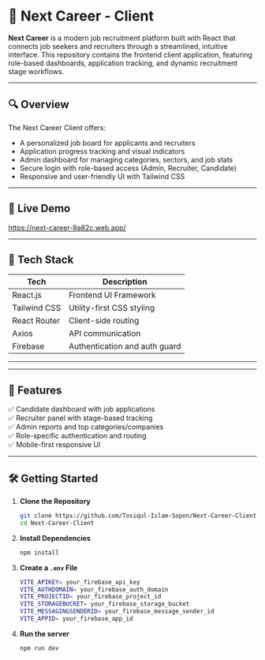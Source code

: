 # 🎯 Next Career - Client

**Next Career** is a modern job recruitment platform built with React that connects job seekers and recruiters through a streamlined, intuitive interface. This repository contains the frontend client application, featuring role-based dashboards, application tracking, and dynamic recruitment stage workflows.

---

## 🔍 Overview

The Next Career Client offers:

- A personalized job board for applicants and recruiters
- Application progress tracking and visual indicators
- Admin dashboard for managing categories, sectors, and job stats
- Secure login with role-based access (Admin, Recruiter, Candidate)
- Responsive and user-friendly UI with Tailwind CSS

---

## 🚀 Live Demo

https://next-career-9a82c.web.app/

---

## 🧰 Tech Stack

| Tech             | Description                     |
|------------------|---------------------------------|
| React.js         | Frontend UI Framework           |
| Tailwind CSS     | Utility-first CSS styling       |
| React Router     | Client-side routing             |
| Axios            | API communication               |
| Firebase         | Authentication and auth guard   |

---


---

## 🧪 Features

✅ Candidate dashboard with job applications  
✅ Recruiter panel with stage-based tracking  
✅ Admin reports and top categories/companies  
✅ Role-specific authentication and routing  
✅ Mobile-first responsive UI  

---

## 🛠️ Getting Started

1. **Clone the Repository**
   ```bash
   git clone https://github.com/Tosiqul-Islam-Sopon/Next-Career-Client.git
   cd Next-Career-Client
2. **Install Dependencies**
   ```bash
   npm install
3. **Create a `.env` File**
   ```bash
   VITE_APIKEY= your_firebase_api_key
   VITE_AUTHDOMAIN= your_firebase_auth_domain
   VITE_PROJECTID= your_firebase_project_id
   VITE_STORAGEBUCKET= your_firebase_storage_bucket
   VITE_MESSAGINGSENDERID= your_firebase_message_sender_id
   VITE_APPID= your_firebase_app_id
4. **Run the server**
   ```bash
   npm run dev
